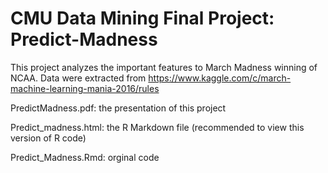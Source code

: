 # CMU Data Mining Final Project: Predict-Madness
This project analyzes the important features to March Madness winning of NCAA. Data were extracted from https://www.kaggle.com/c/march-machine-learning-mania-2016/rules

PredictMadness.pdf: the presentation of this project

Predict_madness.html: the R Markdown file (recommended to view this version of R code)

Predict_Madness.Rmd: orginal code
